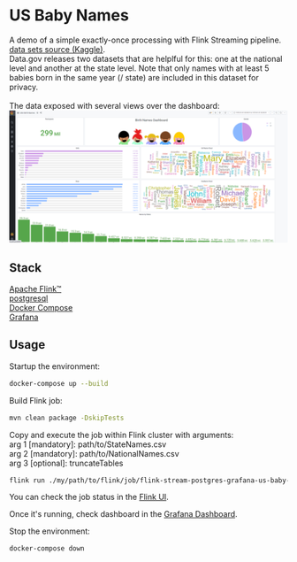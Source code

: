 # US Baby Names

A demo of a simple exactly-once processing with Flink Streaming pipeline.
[data sets source (Kaggle)](https://www.kaggle.com/kaggle/us-baby-names#).<br/>
Data.gov releases two datasets that are helplful for this: one at the national level and another at the state level. Note that only names with at least 5 babies born in the same year (/ state) are included in this dataset for privacy.<br/>
<br/>
The data exposed with several views over the dashboard: 
![Alt text](images/dashboard.png?raw=true "Title")


## Stack
[Apache Flink™](http://flink.apache.org)<br/>
[postgresql](https://www.postgresql.org)<br/>
[Docker Compose](https://docs.docker.com/compose) <br/>
[Grafana](https://grafana.com/) <br/>

## Usage

Startup the environment:

```sh
docker-compose up --build
```

Build Flink job:

```sh
mvn clean package -DskipTests
```

Copy and execute the job within Flink cluster with arguments:<br/>
arg 1 [mandatory]: path/to/StateNames.csv<br/>
arg 2 [mandatory]: path/to/NationalNames.csv<br/>
arg 3 [optional]:  truncateTables<br/>
```sh
flink run ./my/path/to/flink/job/flink-stream-postgres-grafana-us-baby-names-1.0-SNAPSHOT.jar /path/to/StateNames.csv /path/to/NationalNames.csv TRUNCATETables
```

You can check the job status in the [Flink UI](http://localhost:8081).

Once it's running, check dashboard in the [Grafana Dashboard](http://localhost:3000).

Stop the environment:

```sh
docker-compose down
```
